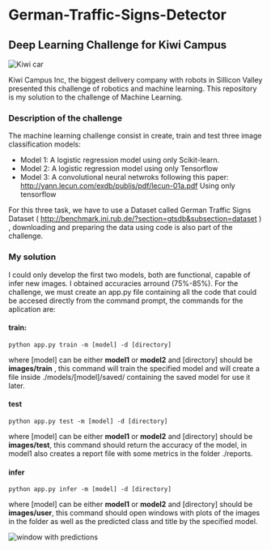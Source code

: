 # German-Traffic-Signs-Detector
## Deep Learning Challenge for Kiwi Campus

![Kiwi car](https://d3ngl870p61wq1.cloudfront.net/5ade592c5c36ce000b7b98bf/img/challengekiwibot%20sin%20fondo%202.png)

Kiwi Campus Inc, the biggest delivery company with robots in Sillicon Valley presented this challenge of robotics and machine learning. This repository is my solution to the challenge of Machine Learning.

### Description of the challenge

The machine learning challenge consist in create, train and test three image classification models: 

- Model 1: A logistic regression model using only Scikit-learn.
- Model 2: A logistic regression model using only Tensorflow
- Model 3: A convolutional neural netwroks following this paper: http://yann.lecun.com/exdb/publis/pdf/lecun-01a.pdf Using only tensorflow

For this three task, we have to use a Dataset called German Traffic Signs Dataset ( http://benchmark.ini.rub.de/?section=gtsdb&subsection=dataset ) , downloading and preparing the data using code is also part of the challenge.

### My solution

I could only develop the first two models, both are functional, capable of infer new images. I obtained accuracies arround (75%-85%).
For the challenge, we must create an app.py file containing all the code that could be accesed directly from the command prompt, the commands for the aplication are:

#### train:
```
python app.py train -m [model] -d [directory]
```
where [model] can be either **model1** or **model2** and [directory] should be **images/train** , this command will train the specified model and will create a file inside ./models/[model]/saved/ containing the saved model for use it later.

#### test
```
python app.py test -m [model] -d [directory]
```
where [model] can be either **model1** or **model2** and [directory] should be **images/test**, this command should return the accuracy of the model, in model1 also creates a report file with some metrics in the folder ./reports.

#### infer
```
python app.py infer -m [model] -d [directory]
```
where [model] can be either **model1** or **model2** and [directory] should be **images/user**, this command should open windows with plots of the images in the folder as well as the predicted class and title by the specified model.

![window with predictions](https://preview.ibb.co/mQJyty/Sin_t_tulo.jpg)
